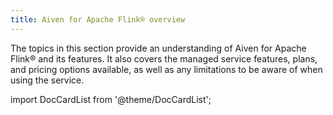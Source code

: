 ```yaml
---
title: Aiven for Apache Flink® overview
---
```


The topics in this section provide an understanding of Aiven for Apache
Flink® and its features. It also covers the managed service features,
plans, and pricing options available, as well as any limitations to be
aware of when using the service.

import DocCardList from '@theme/DocCardList';

<DocCardList />
